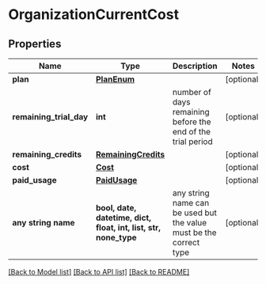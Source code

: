# OrganizationCurrentCost


## Properties
Name | Type | Description | Notes
------------ | ------------- | ------------- | -------------
**plan** | [**PlanEnum**](PlanEnum.md) |  | [optional] 
**remaining_trial_day** | **int** | number of days remaining before the end of the trial period | [optional] 
**remaining_credits** | [**RemainingCredits**](RemainingCredits.md) |  | [optional] 
**cost** | [**Cost**](Cost.md) |  | [optional] 
**paid_usage** | [**PaidUsage**](PaidUsage.md) |  | [optional] 
**any string name** | **bool, date, datetime, dict, float, int, list, str, none_type** | any string name can be used but the value must be the correct type | [optional]

[[Back to Model list]](../README.md#documentation-for-models) [[Back to API list]](../README.md#documentation-for-api-endpoints) [[Back to README]](../README.md)


